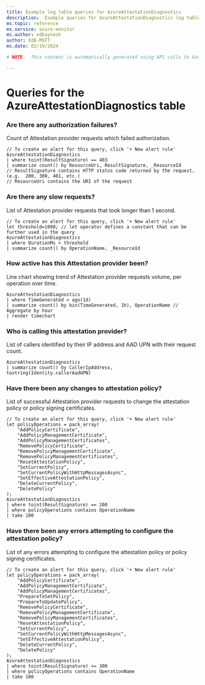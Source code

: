 ```yaml
---
title: Example log table queries for AzureAttestationDiagnostics
description:  Example queries for AzureAttestationDiagnostics log table
ms.topic: reference
ms.service: azure-monitor
ms.author: edbaynash
author: EdB-MSFT
ms.date: 02/18/2024

# NOTE:  This content is automatically generated using API calls to Azure. Any edits made on these files will be overwritten in the next run of the script. 

---
```


# Queries for the AzureAttestationDiagnostics table


### Are there any authorization failures?  


Count of Attestation provider requests which failed authorization.  

```query
// To create an alert for this query, click '+ New alert rule'
AzureAttestationDiagnostics
| where toint(ResultSignature) == 403
| summarize count() by ResourceUri, ResultSignature, _ResourceId
// ResultSignature contains HTTP status code returned by the request, (e.g.  200, 300, 401, etc.)
// ResourceUri contains the URI of the request
```



### Are there any slow requests?  


List of Attestation provider requests that took longer than 1 second.  

```query
// To create an alert for this query, click '+ New alert rule'
let threshold=1000; // let operator defines a constant that can be further used in the query
AzureAttestationDiagnostics
| where DurationMs > threshold
| summarize count() by OperationName, _ResourceId
```



### How active has this Attestation provider been?  


Line chart showing trend of Attestation provider requests volume, per operation over time.  

```query
AzureAttestationDiagnostics
| where TimeGenerated > ago(1d)
| summarize count() by bin(TimeGenerated, 1h), OperationName // Aggregate by hour
| render timechart
```



### Who is calling this attestation provider?  


List of callers identified by their IP address and AAD UPN with their request count.  

```query
AzureAttestationDiagnostics
| summarize count() by CallerIpAddress, tostring(Identity.callerAadUPN)
```



### Have there been any changes to attestation policy?  


List of successful Attestation provider requests to change the attestation policy or policy signing certificates.  

```query
// To create an alert for this query, click '+ New alert rule'
let policyOperations = pack_array(
    "AddPolicyCertificate",
    "AddPolicyManagementCertificate",
    "AddPolicyManagementCertificates",
    "RemovePolicyCertificate",
    "RemovePolicyManagementCertificate",
    "RemovePolicyManagementCertificates",
    "ResetAttestationPolicy",
    "SetCurrentPolicy",
    "SetCurrentPolicyWithHttpMessagesAsync",
    "SetEffectiveAttestationPolicy",
    "DeleteCurrentPolicy",
    "DeletePolicy"
);
AzureAttestationDiagnostics
| where toint(ResultSignature) == 200
| where policyOperations contains OperationName
| take 100
```



### Have there been any errors attempting to configure the attestation policy?  


List of any errors attempting to configure the attestation policy or policy signing certificates.  

```query
// To create an alert for this query, click '+ New alert rule'
let policyOperations = pack_array(
    "AddPolicyCertificate",
    "AddPolicyManagementCertificate",
    "AddPolicyManagementCertificates",
    "PrepareToSetPolicy",
    "PrepareToUpdatePolicy",
    "RemovePolicyCertificate",
    "RemovePolicyManagementCertificate",
    "RemovePolicyManagementCertificates",
    "ResetAttestationPolicy",
    "SetCurrentPolicy",
    "SetCurrentPolicyWithHttpMessagesAsync",
    "SetEffectiveAttestationPolicy",
    "DeleteCurrentPolicy",
    "DeletePolicy"
);
AzureAttestationDiagnostics
| where toint(ResultSignature) >= 300
| where policyOperations contains OperationName
| take 100
```

